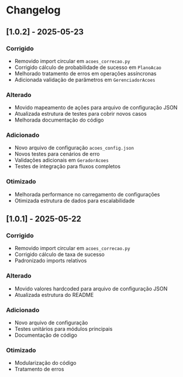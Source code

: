 # Changelog

## [1.0.2] - 2025-05-23

### Corrigido
- Removido import circular em `acoes_correcao.py`
- Corrigido cálculo de probabilidade de sucesso em `PlanoAcao`
- Melhorado tratamento de erros em operações assíncronas
- Adicionada validação de parâmetros em `GerenciadorAcoes`

### Alterado
- Movido mapeamento de ações para arquivo de configuração JSON
- Atualizada estrutura de testes para cobrir novos casos
- Melhorada documentação do código

### Adicionado
- Novo arquivo de configuração `acoes_config.json`
- Novos testes para cenários de erro
- Validações adicionais em `GeradorAcoes`
- Testes de integração para fluxos completos

### Otimizado
- Melhorada performance no carregamento de configurações
- Otimizada estrutura de dados para escalabilidade

## [1.0.1] - 2025-05-22

### Corrigido
- Removido import circular em `acoes_correcao.py`
- Corrigido cálculo de taxa de sucesso
- Padronizado imports relativos

### Alterado
- Movido valores hardcoded para arquivo de configuração JSON
- Atualizada estrutura do README

### Adicionado
- Novo arquivo de configuração
- Testes unitários para módulos principais
- Documentação de código

### Otimizado
- Modularização do código
- Tratamento de erros 
